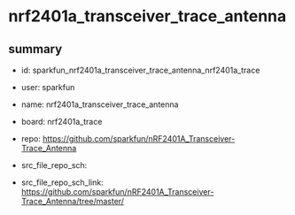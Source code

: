 # nrf2401a_transceiver_trace_antenna
 
## summary 
* id: sparkfun_nrf2401a_transceiver_trace_antenna_nrf2401a_trace
* user: sparkfun
* name: nrf2401a_transceiver_trace_antenna
* board: nrf2401a_trace
* repo: https://github.com/sparkfun/nRF2401A_Transceiver-Trace_Antenna



* src_file_repo_sch: 
* src_file_repo_sch_link: https://github.com/sparkfun/nRF2401A_Transceiver-Trace_Antenna/tree/master/






